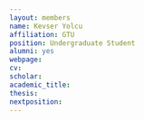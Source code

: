 ```yaml
---
layout: members
name: Kevser Yolcu
affiliation: GTU
position: Undergraduate Student
alumni: yes
webpage:
cv:
scholar:
academic_title:
thesis:
nextposition:
---
```

